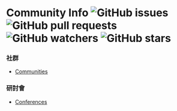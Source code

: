 # Community Info ![GitHub issues](https://img.shields.io/github/issues-raw/b2etw/community-info?style=flat-square) ![GitHub pull requests](https://img.shields.io/github/issues-pr-raw/b2etw/community-info?style=flat-square) ![GitHub watchers](https://img.shields.io/github/watchers/b2etw/community-info?style=flat-square) ![GitHub stars](https://img.shields.io/github/stars/b2etw/community-info?style=flat-square) 

### 社群
* [Communities](./communities.md)

### 研討會
* [Conferences](./conferences.md)

